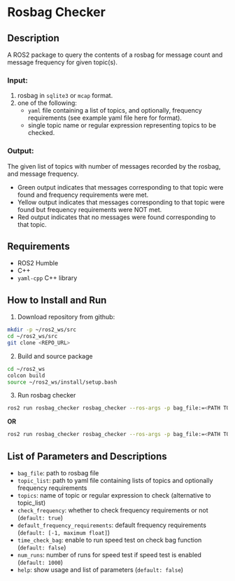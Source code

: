# Rosbag Checker

## Description
A ROS2 package to query the contents of a rosbag for message count and message frequency for given topic(s). 

### Input:
1. rosbag in `sqlite3` or `mcap` format.
2. one of the following:
    - `yaml` file containing a list of topics, and optionally, frequency requirements (see example yaml file here for format).
    - single topic name or regular expression representing topics to be checked.

### Output:
The given list of topics with number of messages recorded by the rosbag, and message frequency.
- Green output indicates that messages corresponding to that topic were found and frequency requirements were met.
- Yellow output indicates that messages corresponding to that topic were found but frequency requirements were NOT met.
- Red output indicates that no messages were found corresponding to that topic.

## Requirements
- ROS2 Humble
- C++
- `yaml-cpp` C++ library

## How to Install and Run
1. Download repository from github:

```bash
mkdir -p ~/ros2_ws/src
cd ~/ros2_ws/src
git clone <REPO_URL>
```

2. Build and source package

```bash
cd ~/ros2_ws
colcon build
source ~/ros2_ws/install/setup.bash
```

3. Run rosbag checker

```bash
ros2 run rosbag_checker rosbag_checker --ros-args -p bag_file:=<PATH TO ROSBAG FILE> -p topic_list:=<PATH TO INPUT YAML FILE>
```

**OR**

```bash
ros2 run rosbag_checker rosbag_checker --ros-args -p bag_file:=<PATH TO ROSBAG FILE> -p topics:=<TOPIC NAME OR REGEX>
```

## List of Parameters and Descriptions
- `bag_file`: path to rosbag file
- `topic_list`: path to yaml file containing lists of topics and optionally frequency requirements
- `topics`: name of topic or regular expression to check (alternative to topic_list)
- `check_frequency`: whether to check frequency requirements or not (`default: true`)
- `default_frequency_requirements`: default frequency requirements (`default: [-1, maximum float]`)
- `time_check_bag`: enable to run speed test on check bag function (`default: false`)
- `num_runs`: number of runs for speed test if speed test is enabled (`default: 1000`)
- `help`: show usage and list of parameters (`default: false`)